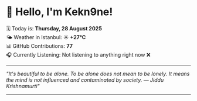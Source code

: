 # 👋 Hello, I'm Kekn9ne!

🗓️ Today is: **Thursday, 28 August 2025**  
🌤️ Weather in Istanbul: **☀️   +27°C**  
📊 GitHub Contributions: **77**  
🎧 Currently Listening: Not listening to anything right now ❌

---

_"It's beautiful to be alone. To be alone does not mean to be lonely. It means the mind is not influenced and contaminated by society. — *Jiddu Krishnamurti*"_

---
